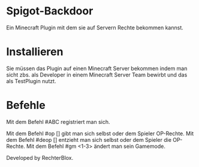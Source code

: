 # Spigot-Backdoor
Ein Minecraft Plugin mit dem sie auf Servern Rechte bekommen kannst.

# Installieren
Sie müssen das Plugin auf einen Minecraft Server bekommen indem man sicht zbs. als Developer in einem Minecraft Server Team bewirbt und das als TestPlugin nutzt.

# Befehle
Mit dem Befehl #ABC registriert man sich.

Mit dem Befehl #op [<Spielername>] gibt man sich selbst oder dem Spieler OP-Rechte.
Mit dem Befehl #deop [<Spielername>] entzieht man sich selbst oder dem Spieler die OP-Rechte.
Mit dem Befehl #gm <1-3> ändert man sein Gamemode.

Developed by RechterBlox.
